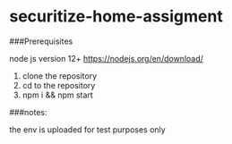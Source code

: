 # securitize-home-assigment

###Prerequisites

node js version 12+ https://nodejs.org/en/download/

1. clone the repository 
2. cd to the repository 
3. npm i && npm start


###notes:

the env is uploaded for test purposes only

